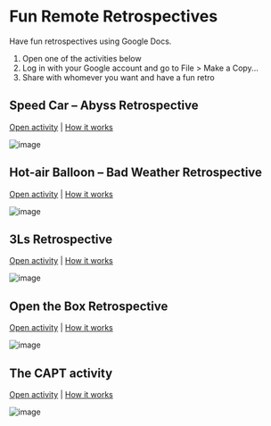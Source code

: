 # Fun Remote Retrospectives

Have fun retrospectives using Google Docs.

1. Open one of the activities below
2. Log in with your Google account and go to File > Make a Copy...
3. Share with whomever you want and have a fun retro

## Speed Car – Abyss Retrospective

[Open activity](https://docs.google.com/drawings/d/19VQd_Aonn5pm8k8yzHUN7Mup7YZmcBgqV06DO-Q-0kI/edit) |
[How it works](http://www.funretrospectives.com/speed-car/)

![image](https://cloud.githubusercontent.com/assets/792201/7844560/b57615c4-0487-11e5-9e90-c54553b610f3.png)

## Hot-air Balloon – Bad Weather Retrospective

[Open activity](https://docs.google.com/drawings/d/1e1GrHJfyUMYBqHfpdn-86xT3e8v83eF6rX2QHKWiZRw/edit) |
[How it works](http://www.funretrospectives.com/hot-air-balloon-bad-weather/)

![image](https://cloud.githubusercontent.com/assets/792201/7844634/40d4d7f4-0488-11e5-842e-ecdefcc6cf70.png)

## 3Ls Retrospective

[Open activity](https://docs.google.com/drawings/d/1JPOVd2BcBwvzG6Y91LgVBcSmQ3Ls6kfPo4Gh0Mq0H1E/edit) |
[How it works](http://www.funretrospectives.com/the-3-ls-liked-learned-lacked/)

![image](https://cloud.githubusercontent.com/assets/792201/12090549/0c198304-b2d7-11e5-80b1-b0c9911bf11e.png)

## Open the Box Retrospective

[Open activity](https://docs.google.com/drawings/d/1aj9c0qSeEmzbf1qbmwYFDn-heaUe3id123GidKTSDM8/edit) |
[How it works](http://www.funretrospectives.com/open-the-box/)

![image](https://cloud.githubusercontent.com/assets/792201/12090550/0c1b01a2-b2d7-11e5-8d28-b51758a96fe6.png)

## The CAPT activity

[Open activity](https://docs.google.com/drawings/d/1aL6VNRigSetmDesAbEWcQbsqMg2PEW-gVGtyBvQcuGU/edit) |
[How it works](http://www.funretrospectives.com/the-capt-activity-confident-or-aprehansive-x-people-or-tech/)

![image](https://cloud.githubusercontent.com/assets/792201/12090551/0c1bd500-b2d7-11e5-8c94-f22d6d1758fd.png)
